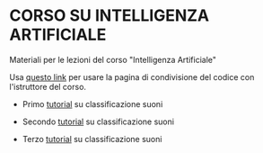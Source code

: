 # CORSO SU INTELLIGENZA ARTIFICIALE
Materiali per le lezioni del corso "Intelligenza Artificiale"


Usa [questo link](https://codeshare.io/P83K0P) per usare la pagina di condivisione del codice con l'istruttore del corso.


- Primo [tutorial](https://www.kaggle.com/code/lambdacube/pytorch-audio-classification) su classificazione suoni

- Secondo [tutorial](https://www.kaggle.com/code/lambdacube/audioclassification) su classificazione suoni

- Terzo [tutorial](https://pytorch.org/tutorials/intermediate/speech_command_classification_with_torchaudio_tutorial.html) su classificazione suoni

